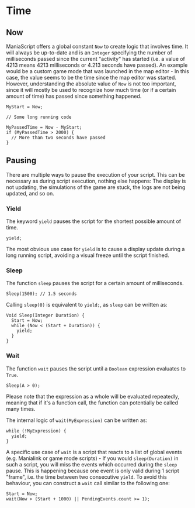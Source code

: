 # Time

## Now
ManiaScript offers a global constant `Now` to create logic that involves time. It will always be up-to-date and is an `Integer` specifying the number of milliseconds passed since the current "activity" has started (i.e. a value of 4213 means 4213 milliseconds or 4.213 seconds have passed). An example would be a custom game mode that was launched in the map editor - In this case, the value seems to be the time since the map editor was started. However, understanding the absolute value of `Now` is not too important, since it will mostly be used to recognize how much time (or if a certain amount of time) has passed since something happened.

```ManiaScript
MyStart = Now;

// Some long running code

MyPassedTime = Now - MyStart;
if (MyPassedTime > 2000) {
  // More than two seconds have passed
}
```

## Pausing
There are multiple ways to pause the execution of your script. This can be necessary as during script execution, nothing else happens: The display is not updating, the simulations of the game are stuck, the logs are not being updated, and so on.

### Yield
The keyword `yield` pauses the script for the shortest possible amount of time.

```ManiaScript
yield;
```

The most obvious use case for `yield` is to cause a display update during a long running script, avoiding a visual freeze until the script finished.

### Sleep
The function `sleep` pauses the script for a certain amount of milliseconds.

```ManiaScript
Sleep(1500); // 1.5 seconds
```

Calling `sleep(0)` is equivalent to `yield;`, as `sleep` can be written as:

```ManiaScript
Void Sleep(Integer Duration) {
  Start = Now;
  while (Now < (Start + Duration)) {
    yield;
  }
}
```

### Wait
The function `wait` pauses the script until a `Boolean` expression evaluates to `True`.

```ManiaScript
Sleep(A > 0);
```

Please note that the expression as a whole will be evaluated repeatedly, meaning that if it's a function call, the function can potentially be called many times.

The internal logic of `wait(MyExpression)` can be written as:
```ManiaScript
while (!MyExpression) {
  yield;
}
```

A specific use case of `wait` is a script that reacts to a list of global events (e.g. Manialink or game mode scripts) - If you would `sleep(Duration)` in such a script, you will miss the events which occurred during the `sleep` pause. This is happening because one event is only valid during 1 script "frame", i.e. the time between two consecutive `yield`. To avoid this behaviour, you can construct a `wait` call similar to the following one:

```ManiaScript
Start = Now;
wait(Now > (Start + 1000) || PendingEvents.count >= 1);
```
